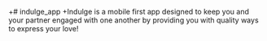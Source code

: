 +# indulge_app
 +Indulge is a mobile first app designed to keep you and your partner engaged with one another by providing you with quality ways to express your love!